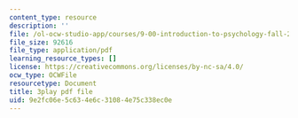 ```yaml
---
content_type: resource
description: ''
file: /ol-ocw-studio-app/courses/9-00-introduction-to-psychology-fall-2004/9e2fc06e5c634e6c31084e75c338ec0e_10499.pdf
file_size: 92616
file_type: application/pdf
learning_resource_types: []
license: https://creativecommons.org/licenses/by-nc-sa/4.0/
ocw_type: OCWFile
resourcetype: Document
title: 3play pdf file
uid: 9e2fc06e-5c63-4e6c-3108-4e75c338ec0e
---
```

